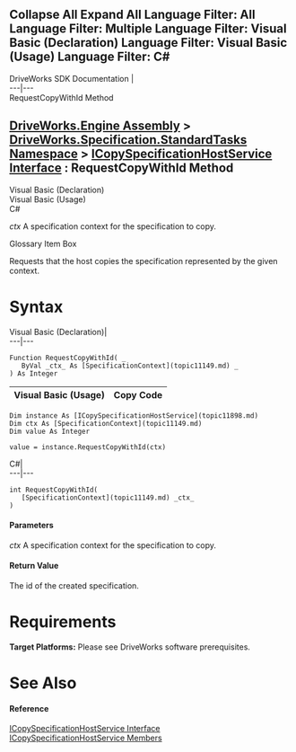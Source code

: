        

 Collapse All Expand All  Language Filter: All  Language Filter: Multiple  Language Filter: Visual Basic (Declaration) Language Filter: Visual Basic (Usage) Language Filter: C#  
---  
DriveWorks SDK Documentation  |   
---|---  
RequestCopyWithId Method   
  
[DriveWorks.Engine Assembly](topic2156.md) > [DriveWorks.Specification.StandardTasks Namespace](topic11896.md) > [ICopySpecificationHostService Interface](topic11898.md) : RequestCopyWithId Method  
---  
  
Visual Basic (Declaration)    
Visual Basic (Usage)    
C# 

_ctx_
    A specification context for the specification to copy.

Glossary Item Box

Requests that the host copies the specification represented by the given context. 

# Syntax

Visual Basic (Declaration)|   
---|---  
      
    
    Function RequestCopyWithId( _
       ByVal _ctx_ As [SpecificationContext](topic11149.md) _
    ) As Integer  
  
Visual Basic (Usage)| Copy Code  
---|---  
      
    
    Dim instance As [ICopySpecificationHostService](topic11898.md)
    Dim ctx As [SpecificationContext](topic11149.md)
    Dim value As Integer
     
    value = instance.RequestCopyWithId(ctx)  
  
C#|   
---|---  
      
    
    int RequestCopyWithId( 
       [SpecificationContext](topic11149.md) _ctx_
    )  
  
#### Parameters

 _ctx_
    A specification context for the specification to copy.

#### Return Value

The id of the created specification.

# Requirements

**Target Platforms:** Please see DriveWorks software prerequisites.

# See Also

#### Reference

[ICopySpecificationHostService Interface](topic11898.md)   
[ICopySpecificationHostService Members](topic11899.md)


